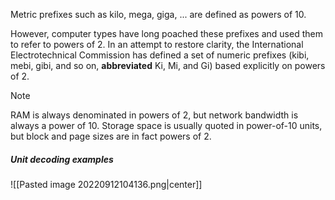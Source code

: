 Metric prefixes such as kilo, mega, giga, ... are defined as powers of 10.

However, computer types have long poached these prefixes and used them to refer to powers of 2. In an attempt to restore clarity, the International Electrotechnical Commission has defined a set of numeric prefixes (kibi, mebi, gibi, and so on, **abbreviated** Ki, Mi, and Gi) based explicitly on powers of 2.

>[!note]
>RAM is always denominated in powers of 2, but network bandwidth is always a power of 10. Storage space is usually quoted in power-of-10 units, but block and page sizes are in fact powers of 2.

##### Unit decoding examples
![[Pasted image 20220912104136.png|center]]
